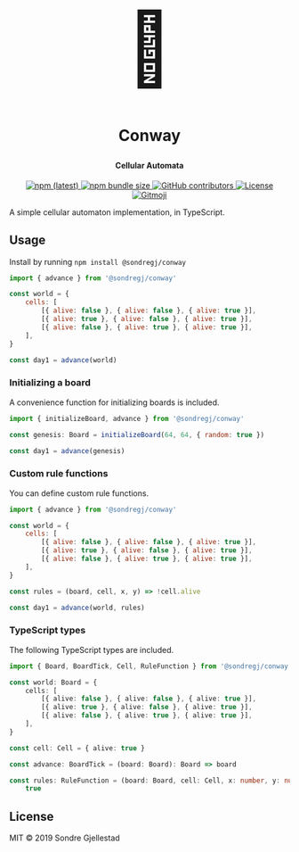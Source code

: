 <h1 align="center">
  <span style="font-size: 128px;">🧫</span>

  <br>
  <br>

Conway

</h1>

<h4 align="center">Cellular Automata</h4>

<p align="center">
  <a href="https://npmjs.com/conway">
  	<img alt="npm (latest)" src="https://img.shields.io/npm/v/@sondregj/conway/latest.svg?style=flat-square">
  </a>

  <a href="https://npmjs.com/conway">
    <img alt="npm bundle size" src="https://img.shields.io/bundlephobia/min/@sondregj/conway.svg?style=flat-square">
  </a>

  <a href="https://github.com/sondregj/conway">
    <img alt="GitHub contributors" src="https://img.shields.io/github/contributors/sondregj/conway.svg?style=flat-square">
  </a>

  <a href="https://github.com/sondregj/conway">
    <img alt="License" src="https://img.shields.io/github/license/sondregj/conway.svg?style=flat-square">
  </a>

  <a href="https://github.com/carloscuesta/gitmoji">
  <img alt="Gitmoji" src="https://img.shields.io/badge/gitmoji-%20😜%20😍-FFDD67.svg?style=flat-square">
  </a>
</p>

A simple cellular automaton implementation, in TypeScript.

## Usage

Install by running `npm install @sondregj/conway`

```javascript
import { advance } from '@sondregj/conway'

const world = {
    cells: [
        [{ alive: false }, { alive: false }, { alive: true }],
        [{ alive: true }, { alive: false }, { alive: true }],
        [{ alive: false }, { alive: true }, { alive: true }],
    ],
}

const day1 = advance(world)
```

### Initializing a board

A convenience function for initializing boards is included.

```javascript
import { initializeBoard, advance } from '@sondregj/conway'

const genesis: Board = initializeBoard(64, 64, { random: true })

const day1 = advance(genesis)
```

### Custom rule functions

You can define custom rule functions.

```javascript
import { advance } from '@sondregj/conway'

const world = {
    cells: [
        [{ alive: false }, { alive: false }, { alive: true }],
        [{ alive: true }, { alive: false }, { alive: true }],
        [{ alive: false }, { alive: true }, { alive: true }],
    ],
}

const rules = (board, cell, x, y) => !cell.alive

const day1 = advance(world, rules)
```

### TypeScript types

The following TypeScript types are included.

```typescript
import { Board, BoardTick, Cell, RuleFunction } from '@sondregj/conway'

const world: Board = {
    cells: [
        [{ alive: false }, { alive: false }, { alive: true }],
        [{ alive: true }, { alive: false }, { alive: true }],
        [{ alive: false }, { alive: true }, { alive: true }],
    ],
}

const cell: Cell = { alive: true }

const advance: BoardTick = (board: Board): Board => board

const rules: RuleFunction = (board: Board, cell: Cell, x: number, y: number): boolean =>
    true
```

## License

MIT © 2019 Sondre Gjellestad
